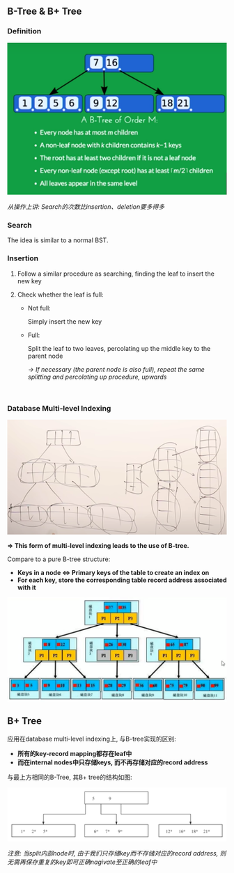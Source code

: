 ## B-Tree & B+ Tree

### Definition

<img src="https://github.com/Ziang-Lu/Database-Learning-Notes/blob/master/1-Relational%20Database/1-Relational%20DB%20Concepts/B-Tree%20&%20B+%20Tree/B-Tree%20Definition.png?raw=true" width="600px">

*从操作上讲: Search的次数比insertion、deletion要多得多*

### Search

The idea is similar to a normal BST.

### Insertion

1. Follow a similar procedure as searching, finding the leaf to insert the new key

2. Check whether the leaf is full:

   * Not full:

     Simply insert the new key

   * Full:

     Split the leaf to two leaves, percolating up the middle key to the parent node

     *-> If necessary (the parent node is also full), repeat the same splitting and percolating up procedure, upwards*

<br>

### Database Multi-level Indexing

<img src="https://github.com/Ziang-Lu/Database-Learning-Notes/blob/master/1-Relational%20Database/1-Relational%20DB%20Concepts/B-Tree%20&%20B+%20Tree/Multilevel%20Indexing.png?raw=true" width="600px">

**=> This form of multi-level indexing leads to the use of B-tree.**

Compare to a pure B-tree structure:

* **Keys in a node <=> Primary keys of the table to create an index on**
* **For each key, store the corresponding table record address associated with it**

<img src="https://github.com/Ziang-Lu/Database-Learning-Notes/blob/master/1-Relational%20Database/1-Relational%20DB%20Concepts/B-Tree%20&%20B+%20Tree/B-Tree%20Multilevel%20Indexing.png?raw=true">

<br>

## B+ Tree

应用在database multi-level indexing上, 与B-tree实现的区别:

* **所有的key-record mapping都存在leaf中**
* **而在internal nodes中只存储keys, 而不再存储对应的record address**

与最上方相同的B-Tree, 其B+ tree的结构如图:

<img src="https://github.com/Ziang-Lu/Database-Learning-Notes/blob/master/1-Relational%20Database/1-Relational%20DB%20Concepts/B-Tree%20&%20B+%20Tree/B+%20Tree%20Demo.png?raw=true">

*注意: 当split内部node时, 由于我们只存储key而不存储对应的record address, 则无需再保存重复的key即可正确nagivate至正确的leaf中*

